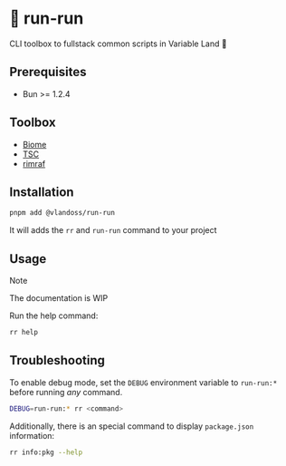 # 🦊 run-run

CLI toolbox to fullstack common scripts in Variable Land 👊

## Prerequisites

- Bun >= 1.2.4

## Toolbox

- [Biome](https://biomejs.dev)
- [TSC](https://www.typescriptlang.org)
- [rimraf](https://www.npmjs.com/package/rimraf)

## Installation

```sh
pnpm add @vlandoss/run-run
```

It will adds the `rr` and `run-run` command to your project

## Usage

> [!NOTE]
> The documentation is WIP

Run the help command:

```sh
rr help
```

## Troubleshooting

To enable debug mode, set the `DEBUG` environment variable to `run-run:*` before running *any* command.

```sh
DEBUG=run-run:* rr <command>
```

Additionally, there is an special command to display `package.json` information:

```sh
rr info:pkg --help
```
